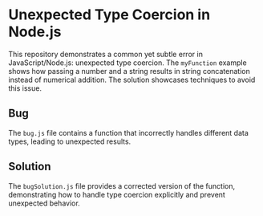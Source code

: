 # Unexpected Type Coercion in Node.js

This repository demonstrates a common yet subtle error in JavaScript/Node.js: unexpected type coercion.  The `myFunction` example shows how passing a number and a string results in string concatenation instead of numerical addition.  The solution showcases techniques to avoid this issue.

## Bug
The `bug.js` file contains a function that incorrectly handles different data types, leading to unexpected results. 

## Solution
The `bugSolution.js` file provides a corrected version of the function, demonstrating how to handle type coercion explicitly and prevent unexpected behavior.